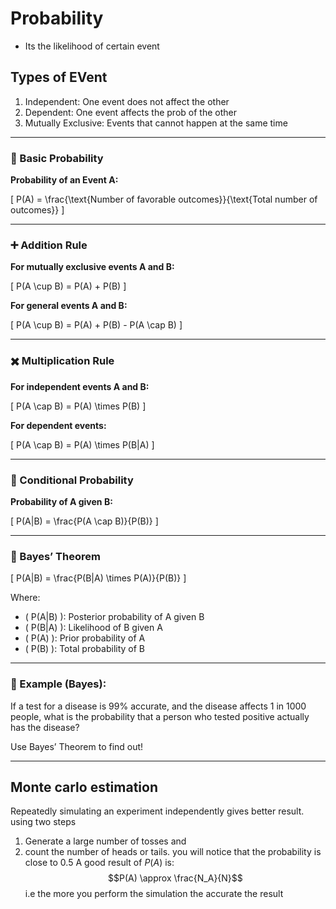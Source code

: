 # Probability
- Its the likelihood of certain event

## Types of EVent
1. Independent: One event does not affect the other
2. Dependent: One event affects the prob of the other
3. Mutually Exclusive: Events that cannot happen at the same time

---

### 🎯 Basic Probability

**Probability of an Event A:**

\[
P(A) = \frac{\text{Number of favorable outcomes}}{\text{Total number of outcomes}}
\]

---

### ➕ Addition Rule

**For mutually exclusive events A and B:**

\[
P(A \cup B) = P(A) + P(B)
\]

**For general events A and B:**

\[
P(A \cup B) = P(A) + P(B) - P(A \cap B)
\]

---

### ✖️ Multiplication Rule

**For independent events A and B:**

\[
P(A \cap B) = P(A) \times P(B)
\]

**For dependent events:**

\[
P(A \cap B) = P(A) \times P(B|A)
\]

---

### 📌 Conditional Probability

**Probability of A given B:**

\[
P(A|B) = \frac{P(A \cap B)}{P(B)}
\]

---

### 🔁 Bayes’ Theorem

\[
P(A|B) = \frac{P(B|A) \times P(A)}{P(B)}
\]

Where:
- \( P(A|B) \): Posterior probability of A given B  
- \( P(B|A) \): Likelihood of B given A  
- \( P(A) \): Prior probability of A  
- \( P(B) \): Total probability of B

---

### 🧠 Example (Bayes):

If a test for a disease is 99% accurate, and the disease affects 1 in 1000 people, what is the probability that a person who tested positive actually has the disease?

Use Bayes’ Theorem to find out!

---


## Monte carlo estimation
Repeatedly simulating an experiment independently gives better result. 
using two steps
1. Generate a large number of tosses and 
2. count the number of heads or tails. 
you will notice that the probability is close to 0.5
A good result of $P(A)$ is:
$$P(A) \approx \frac{N_A}{N}$$
i.e the more you perform the simulation the accurate the result

